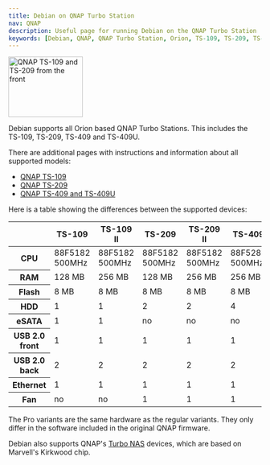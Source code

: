 ```yaml
---
title: Debian on QNAP Turbo Station
nav: QNAP
description: Useful page for running Debian on the QNAP Turbo Station
keywords: [Debian, QNAP, QNAP Turbo Station, Orion, TS-109, TS-209, TS-409]
---
```


<div class="right">
<img src = "images/r_ts109_ts209_front.jpg" class="border" alt="QNAP TS-109 and TS-209 from the front" width="148" height="120" />
</div>

Debian supports all Orion based QNAP Turbo Stations.  This includes the
TS-109, TS-209, TS-409 and TS-409U.

There are additional pages with instructions and information about all
supported models:

<ul>
<li><a href = "ts-109/">QNAP TS-109</a></li>
<li><a href = "ts-209/">QNAP TS-209</a></li>
<li><a href = "ts-409/">QNAP TS-409 and TS-409U</a></li>
</ul>

Here is a table showing the differences between the supported devices:

<table class="table table-hover">

<thead>
<tr>
<th></th>
<th>TS-109</th>
<th>TS-109 II</th>
<th>TS-209</th>
<th>TS-209 II</th>
<th>TS-409</th>
<th>TS-409U</th>
</tr>
</thead>

<tbody>
<tr>
<th>CPU</th>
<td>88F5182 500MHz</td>
<td>88F5182 500MHz</td>
<td>88F5182 500MHz</td>
<td>88F5182 500MHz</td>
<td>88F5281 500MHz</td>
<td>88F5281 500MHz</td>
</tr>

<tr>
<th>RAM</th>
<td>128 MB</td>
<td>256 MB</td>
<td>128 MB</td>
<td>256 MB</td>
<td>256 MB</td>
<td>512 MB</td>
</tr>

<tr>
<th>Flash</th>
<td>8 MB</td>
<td>8 MB</td>
<td>8 MB</td>
<td>8 MB</td>
<td>8 MB</td>
<td>8 MB</td>
</tr>

<tr>
<th>HDD</th>
<td>1</td>
<td>1</td>
<td>2</td>
<td>2</td>
<td>4</td>
<td>4</td>
</tr>

<tr>
<th>eSATA</th>
<td>1</td>
<td>1</td>
<td>no</td>
<td>no</td>
<td>no</td>
<td>no</td>
</tr>

<tr>
<th>USB 2.0 front</th>
<td>1</td>
<td>1</td>
<td>1</td>
<td>1</td>
<td>1</td>
<td>1</td>
</tr>

<tr>
<th>USB 2.0 back</th>
<td>2</td>
<td>2</td>
<td>2</td>
<td>2</td>
<td>2</td>
<td>2</td>
</tr>

<tr>
<th>Ethernet</th>
<td>1</td>
<td>1</td>
<td>1</td>
<td>1</td>
<td>1</td>
<td>1</td>
</tr>

<tr>
<th>Fan</th>
<td>no</td>
<td>no</td>
<td>1</td>
<td>1</td>
<td>1</td>
<td>3</td>
</tr>
</tbody>

</table>

The Pro variants are the same hardware as the regular variants.  They only
differ in the software included in the original QNAP firmware.

Debian also supports QNAP's <a href = "../../kirkwood/qnap/">Turbo NAS</a>
devices, which are based on Marvell's Kirkwood chip.

